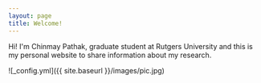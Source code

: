 ```yaml
---
layout: page
title: Welcome!
---
```


Hi! 
I'm Chinmay Pathak, graduate student at Rutgers University and this is my personal website to share information about my research.

![_config.yml]({{ site.baseurl }}/images/pic.jpg)





 
